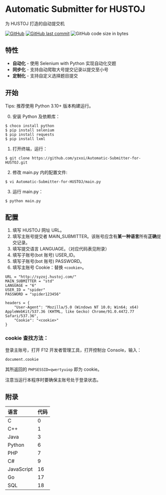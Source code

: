 # Automatic Submitter for HUSTOJ

为 HUSTOJ 打造的自动提交机

[![GitHub](https://img.shields.io/github/license/yzxoi/Automatic-Submitter-for-HUSTOJ?color=blue&style=flat-square)](https://github.com/yzxoi/Automatic-Submitter-for-HUSTOJ/blob/master/LICENSE) [![GitHub last commit](https://img.shields.io/github/last-commit/yzxoi/Automatic-Submitter-for-HUSTOJ?style=flat-square)](https://github.com/yzxoi/Automatic-Submitter-for-HUSTOJ/commits/master) ![GitHub code size in bytes](https://img.shields.io/github/languages/code-size/yzxoi/Automatic-Submitter-for-HUSTOJ?style=flat-square)

## 特性

- **自动化** - 使用 Selenium with Python 实现自动化交题
- **同步化** - 支持自动爬取大号提交记录以提交至小号
- **定制化** - 支持自定义选择题目提交

## 开始

Tips: 推荐使用 Python 3.10+ 版本构建运行。

0. 安装 Python 及依赖库：
```
$ choco install python
$ pip install selenium
$ pip install requests
$ pip install lxml
```
1. 打开终端，运行：
```
$ git clone https://github.com/yzxoi/Automatic-Submitter-for-HUSTOJ.git
```
2. 修改 main.py 内的配置文件:
```
$ vi Automatic-Submitter-for-HUSTOJ/main.py
```
3. 运行 main.py：
```
$ python main.py
```

## 配置

1. 填写 HUSTOJ 网址 URL。
2. 填写主账号提交者 MAIN_SUBMITTER。该账号应含有**某一种语言**所有**正确**提交记录。
3. 填写提交语言 LANGUAGE。（对应代码表见附录）
4. 填写子账号(bot 账号) USER_ID。
5. 填写子账号(bot 账号) PASSWORD。
6. 填写主账号 Cookie：替换 `<cookie>`。

```
URL = "http://syzoj.hustoj.com/"
MAIN_SUBMITTER = "std"
LANGUAGE = "6"
USER_ID = "spider"
PASSWORD = "spider123456"

headers = {
	"User-Agent": "Mozilla/5.0 (Windows NT 10.0; Win64; x64) AppleWebKit/537.36 (KHTML, like Gecko) Chrome/91.0.4472.77 Safari/537.36",
	"Cookie": "<cookie>"
}
```

### cookie 查找方法：

登录主账号，打开 F12 开发者管理工具，打开控制台 Console，输入：

```
document.cookie
```

其所返回的 `PHPSESSID=qwertyuiop` 即为 cookie。

注意当运行本程序时要确保主账号处于登录状态。

## 附录

| 语言 | 代码 |
| :----- | :----- |
| C | 0 |
| C++ | 1 |
| Java | 3 |
| Python | 6 |
| PHP | 7 |
| C# | 9 |
| JavaScript | 16 |
| Go | 17 |
| SQL | 18 |
